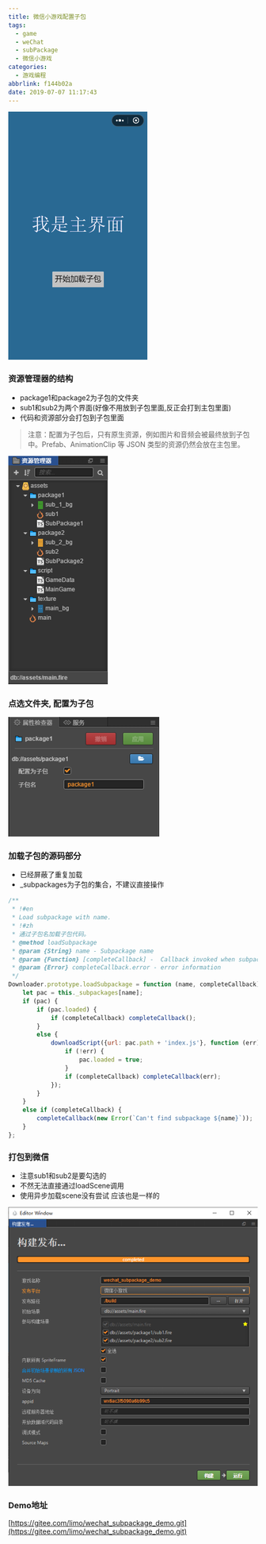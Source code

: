 ```yaml
---
title: 微信小游戏配置子包
tags:
  - game
  - weChat
  - subPackage
  - 微信小游戏
categories:
  - 游戏编程
abbrlink: f144b02a
date: 2019-07-07 11:17:43
---
```


![展示图](/images/wechatsubpackage/xx.gif)

### 资源管理器的结构

- package1和package2为子包的文件夹
- sub1和sub2为两个界面(好像不用放到子包里面,反正会打到主包里面)
- 代码和资源部分会打包到子包里面

> 注意：配置为子包后，只有原生资源，例如图片和音频会被最终放到子包中。Prefab、AnimationClip 等 JSON 类型的资源仍然会放在主包里。

![资源管理器](/images/wechatsubpackage/image1.png)

### 点选文件夹, 配置为子包

![子包属性](/images/wechatsubpackage/image2.png)

### 加载子包的源码部分

- 已经屏蔽了重复加载
- _subpackages为子包的集合，不建议直接操作

```js
/**
 * !#en
 * Load subpackage with name.
 * !#zh
 * 通过子包名加载子包代码。
 * @method loadSubpackage
 * @param {String} name - Subpackage name
 * @param {Function} [completeCallback] -  Callback invoked when subpackage loaded
 * @param {Error} completeCallback.error - error information
 */
Downloader.prototype.loadSubpackage = function (name, completeCallback) {
    let pac = this._subpackages[name];
    if (pac) {
        if (pac.loaded) {
            if (completeCallback) completeCallback();
        }
        else {
            downloadScript({url: pac.path + 'index.js'}, function (err) {
                if (!err) {
                    pac.loaded = true;
                }
                if (completeCallback) completeCallback(err);
            });
        }
    }
    else if (completeCallback) {
        completeCallback(new Error(`Can't find subpackage ${name}`));
    }
};
```

### 打包到微信

- 注意sub1和sub2是要勾选的
- 不然无法直接通过loadScene调用
- 使用异步加载scene没有尝试 应该也是一样的

![打包界面](/images/wechatsubpackage/image3.png)

### Demo地址

[https://gitee.com/limo/wechat_subpackage_demo.git](https://gitee.com/limo/wechat_subpackage_demo.git)
